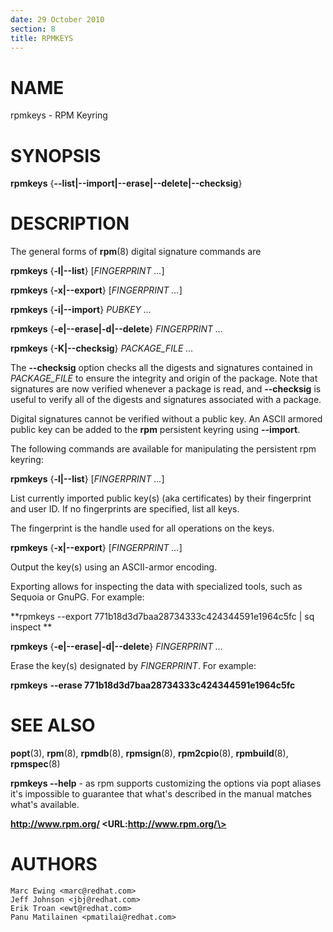 ```yaml
---
date: 29 October 2010
section: 8
title: RPMKEYS
---
```


NAME
====

rpmkeys - RPM Keyring

SYNOPSIS
========

**rpmkeys** {**\--list\|\--import\|\--erase\|\--delete\|\--checksig**}

DESCRIPTION
===========

The general forms of **rpm**(8) digital signature commands are

**rpmkeys** {**-l\|\--list**} \[*FINGERPRINT \...*\]

**rpmkeys** {**-x\|\--export**} \[*FINGERPRINT \...*\]

**rpmkeys** {**-i\|\--import**} *PUBKEY \...*

**rpmkeys** {**-e\|\--erase\|-d\|\--delete**} *FINGERPRINT \...*

**rpmkeys** {**-K\|\--checksig**} *PACKAGE\_FILE \...*

The **\--checksig** option checks all the digests and signatures
contained in *PACKAGE\_FILE* to ensure the integrity and origin of the
package. Note that signatures are now verified whenever a package is
read, and **\--checksig** is useful to verify all of the digests and
signatures associated with a package.

Digital signatures cannot be verified without a public key. An ASCII
armored public key can be added to the **rpm** persistent keyring using
**\--import**.

The following commands are available for manipulating the persistent
rpm keyring:

**rpmkeys** {**-l\|\--list**} \[*FINGERPRINT \...*\]

List currently imported public key(s) (aka certificates) by their
fingerprint and user ID. If no fingerprints are specified, list all keys.

The fingerprint is the handle used for all operations on the keys.

**rpmkeys** {**-x\|\--export**} \[*FINGERPRINT \...*\]

Output the key(s) using an ASCII-armor encoding.

Exporting allows for inspecting the data with specialized tools, such
as Sequoia or GnuPG. For example:

**rpmkeys --export 771b18d3d7baa28734333c424344591e1964c5fc | sq inspect **

**rpmkeys** {**-e\|\--erase\|-d\|\--delete**} *FINGERPRINT \...*

Erase the key(s) designated by *FINGERPRINT*. For example:

**rpmkeys** **\--erase 771b18d3d7baa28734333c424344591e1964c5fc**

SEE ALSO
========

**popt**(3), **rpm**(8), **rpmdb**(8), **rpmsign**(8), **rpm2cpio**(8),
**rpmbuild**(8), **rpmspec**(8)

**rpmkeys \--help** - as rpm supports customizing the options via popt
aliases it\'s impossible to guarantee that what\'s described in the
manual matches what\'s available.

**http://www.rpm.org/ \<URL:http://www.rpm.org/\>**

AUTHORS
=======

    Marc Ewing <marc@redhat.com>
    Jeff Johnson <jbj@redhat.com>
    Erik Troan <ewt@redhat.com>
    Panu Matilainen <pmatilai@redhat.com>
